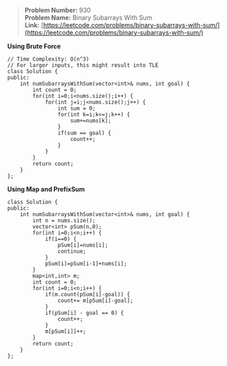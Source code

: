 > **Problem Number:** 930 <br>
> **Problem Name:** Binary Subarrays With Sum <br>
> **Link:** [https://leetcode.com/problems/binary-subarrays-with-sum/](https://leetcode.com/problems/binary-subarrays-with-sum/) <br>

**Using Brute Force**

    // Time Complexity: O(n^3)
    // For larger inputs, this might result into TLE
    class Solution {
    public:
        int numSubarraysWithSum(vector<int>& nums, int goal) {
            int count = 0;
            for(int i=0;i<nums.size();i++) {
                for(int j=i;j<nums.size();j++) {
                    int sum = 0;
                    for(int k=i;k<=j;k++) {
                        sum+=nums[k];
                    }
                    if(sum == goal) {
                        count++;
                    }
                }
            }
            return count;
        }
    };
    
**Using Map and PrefixSum**

    class Solution {
    public:
        int numSubarraysWithSum(vector<int>& nums, int goal) {
            int n = nums.size();
            vector<int> pSum(n,0);
            for(int i=0;i<n;i++) {
                if(i==0) {
                    pSum[i]=nums[i];
                    continue;
                }
                pSum[i]=pSum[i-1]+nums[i];
            }
            map<int,int> m;
            int count = 0;
            for(int i=0;i<n;i++) {
                if(m.count(pSum[i]-goal)) {
                    count+= m[pSum[i]-goal];
                }
                if(pSum[i] - goal == 0) {
                    count++;
                }
                m[pSum[i]]++;
            }
            return count;
        }
    };